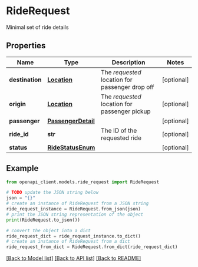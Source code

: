 # RideRequest

Minimal set of ride details

## Properties

Name | Type | Description | Notes
------------ | ------------- | ------------- | -------------
**destination** | [**Location**](Location.md) | The *requested* location for passenger drop off | [optional] 
**origin** | [**Location**](Location.md) | The *requested* location for passenger pickup | [optional] 
**passenger** | [**PassengerDetail**](PassengerDetail.md) |  | [optional] 
**ride_id** | **str** | The ID of the requested ride | [optional] 
**status** | [**RideStatusEnum**](RideStatusEnum.md) |  | [optional] 

## Example

```python
from openapi_client.models.ride_request import RideRequest

# TODO update the JSON string below
json = "{}"
# create an instance of RideRequest from a JSON string
ride_request_instance = RideRequest.from_json(json)
# print the JSON string representation of the object
print(RideRequest.to_json())

# convert the object into a dict
ride_request_dict = ride_request_instance.to_dict()
# create an instance of RideRequest from a dict
ride_request_from_dict = RideRequest.from_dict(ride_request_dict)
```
[[Back to Model list]](../README.md#documentation-for-models) [[Back to API list]](../README.md#documentation-for-api-endpoints) [[Back to README]](../README.md)


